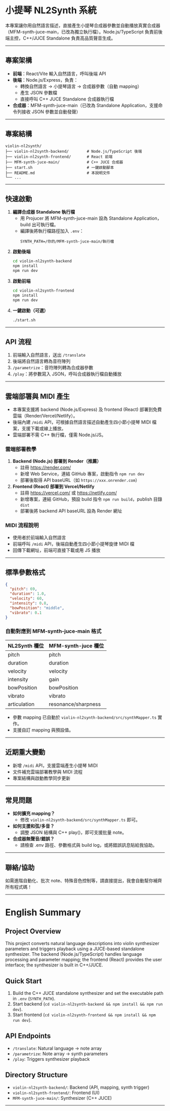 # 小提琴 NL2Synth 系統

本專案讓你用自然語言描述，直接產生小提琴合成器參數並自動播放真實合成器（MFM-synth-juce-main，已改為獨立執行檔）。Node.js/TypeScript 負責前後端主控，C++/JUCE Standalone 負責高品質聲音生成。

---

## 專案架構

- **前端**：React/Vite 輸入自然語言，呼叫後端 API
- **後端**：Node.js/Express，負責：
  - 轉換自然語言 → 小提琴語言 → 合成器參數（自動 mapping）
  - 產生 JSON 參數檔
  - 直接呼叫 C++ JUCE Standalone 合成器執行檔
- **合成器**：MFM-synth-juce-main（已改為 Standalone Application，支援命令列接收 JSON 參數並自動發聲）

---

## 專案結構

```
violin-nl2synth/
├── violin-nl2synth-backend/        # Node.js/TypeScript 後端
├── violin-nl2synth-frontend/       # React 前端
├── MFM-synth-juce-main/            # C++ JUCE 合成器
├── start.sh                        # 一鍵啟動腳本
├── README.md                       # 本說明文件
└── ...
```

---

## 快速啟動

1. **編譯合成器 Standalone 執行檔**
   - 用 Projucer 將 MFM-synth-juce-main 設為 Standalone Application，build 出可執行檔。
   - 編譯後將執行檔路徑加入 `.env`：
     ```
     SYNTH_PATH=/你的/MFM-synth-juce-main/執行檔
     ```
2. **啟動後端**
   ```bash
   cd violin-nl2synth-backend
   npm install
   npm run dev
   ```
3. **啟動前端**
   ```bash
   cd violin-nl2synth-frontend
   npm install
   npm run dev
   ```
4. **一鍵啟動（可選）**
   ```bash
   ./start.sh
   ```

---

## API 流程

1. 前端輸入自然語言，送出 `/translate`
2. 後端將自然語言轉為音符陣列
3. `/parametrize`：音符陣列轉為合成器參數
4. `/play`：將參數寫入 JSON，呼叫合成器執行檔自動播放

---

## 雲端部署與 MIDI 產生

- 本專案支援將 backend (Node.js/Express) 及 frontend (React) 部署到免費雲端（Render/Vercel/Netlify）。
- 後端內建 `/midi` API，可根據自然語言描述自動產生四小節小提琴 MIDI 檔案，支援下載或線上播放。
- 雲端部署不需 C++ 執行檔，僅需 Node.js/JS。

### 雲端部署教學

1. **Backend (Node.js) 部署到 Render（推薦）**
   - 註冊 https://render.com/
   - 新增 Web Service，連結 GitHub 專案，啟動指令 `npm run dev`
   - 部署後取得 API baseURL（如 `https://xxx.onrender.com`）
2. **Frontend (React) 部署到 Vercel/Netlify**
   - 註冊 https://vercel.com/ 或 https://netlify.com/
   - 新增專案，連結 GitHub，預設 build 指令 `npm run build`，publish 目錄 `dist`
   - 部署後將 backend API baseURL 設為 Render 網址

### MIDI 流程說明

- 使用者於前端輸入自然語言
- 前端呼叫 `/midi` API，後端自動產生四小節小提琴旋律 MIDI 檔
- 回傳下載網址，前端可直接下載或用 JS 播放

---

## 標準參數格式

```json
{
  "pitch": 69,
  "duration": 1.0,
  "velocity": 60,
  "intensity": 0.8,
  "bowPosition": "middle",
  "vibrato": 0.1
}
```

### 自動對應到 MFM-synth-juce-main 格式
| NL2Synth 欄位  | MFM-synth-juce 欄位 |
|----------------|---------------------|
| pitch          | pitch               |
| duration       | duration            |
| velocity       | velocity            |
| intensity      | gain                |
| bowPosition    | bowPosition         |
| vibrato        | vibrato             |
| articulation   | resonance/sharpness |

- 參數 mapping 已自動於 `violin-nl2synth-backend/src/synthMapper.ts` 實作。
- 支援自訂 mapping 與預設值。

---

## 近期重大變動
- 新增 `/midi` API，支援雲端產生小提琴 MIDI
- 文件補充雲端部署教學與 MIDI 流程
- 專案結構與啟動教學同步更新

---

## 常見問題

- **如何擴充 mapping？**
  - 修改 `violin-nl2synth-backend/src/synthMapper.ts` 即可。
- **如何支援和弦/多音？**
  - 調整 JSON 結構與 C++ play()，即可支援批量 note。
- **合成器無聲音/錯誤？**
  - 請檢查 .env 路徑、參數格式與 build log，或將錯誤訊息貼給我協助。

---

## 聯絡/協助
如需進階自動化、批次 note、特殊音色控制等，請直接提出，我會自動幫你補齊所有程式碼！

---

# English Summary

## Project Overview
This project converts natural language descriptions into violin synthesizer parameters and triggers playback using a JUCE-based standalone synthesizer. The backend (Node.js/TypeScript) handles language processing and parameter mapping; the frontend (React) provides the user interface; the synthesizer is built in C++/JUCE.

## Quick Start
1. Build the C++ JUCE standalone synthesizer and set the executable path in `.env` (`SYNTH_PATH`).
2. Start backend (`cd violin-nl2synth-backend && npm install && npm run dev`).
3. Start frontend (`cd violin-nl2synth-frontend && npm install && npm run dev`).

## API Endpoints
- `/translate`: Natural language → note array
- `/parametrize`: Note array → synth parameters
- `/play`: Triggers synthesizer playback

## Directory Structure
- `violin-nl2synth-backend/`: Backend (API, mapping, synth trigger)
- `violin-nl2synth-frontend/`: Frontend (UI)
- `MFM-synth-juce-main/`: Synthesizer (C++ JUCE)

---
